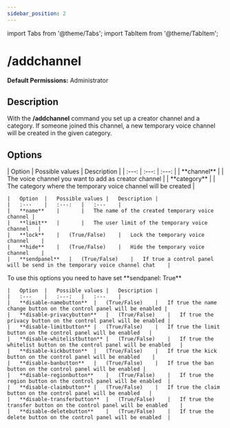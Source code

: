 ```yaml
---
sidebar_position: 2
---
```

import Tabs from '@theme/Tabs';
import TabItem from '@theme/TabItem';

# /addchannel
**Default Permissions:** Administrator

## Description
With the **/addchannel** command you set up a creator channel and a category. If someone joined this channel, a new temporary voice channel will be created in the given category.

## Options
<Tabs>
  <TabItem value="Required">
	|	Option	|	Possible values	|	Description	|
	|	:---:	|	:---:	|	:---:	|
	|	**channel**	|		|	The voice channel you want to add as creator channel	|
	|	**category**	|		|	The category where the temporary voice channel will be created	|
  </TabItem>
  <TabItem value="Optional">
  
	|	Option	|	Possible values	|	Description	|
	|	:---	|	:---:	|	:---	|
	|	**name**	|		|	The name of the created temporary voice channel	|
	|	**limit**	|		|	The user limit of the temporary voice channel	|
	|	**lock**	|	(True/False)	|	Lock the temporary voice channel	|
	|	**hide**	|	(True/False)	|	Hide the temporary voice channel	|
	|	**sendpanel**	|	(True/False)	|	If true a control panel will be send in the temporary voice channel chat	|

  </TabItem>
  <TabItem value="Sendpanel options">
  To use this options you need to have set **sendpanel: True**
  
	|	Option	|	Possible values	|	Description	|
	|	:---	|	:---:	|	:---	|
	|	**disable-namebutton**	|	(True/False)	|	If true the name change button on the control panel will be enabled	|
	|	**disable-privacybutton**	|	(True/False)	|	If true the privacy button on the control panel will be enabled	|
	|	**disable-limitbutton**	|	(True/False)	|	If true the limit button on the control panel will be enabled	|
	|	**disable-whitelistbutton**	|	(True/False)	|	If true the whitelist button on the control panel will be enabled	|
	|	**disable-kickbutton**	|	(True/False)	|	If true the kick button on the control panel will be enabled	|
	|	**disable-banbutton**	|	(True/False)	|	If true the ban button on the control panel will be enabled	|
	|	**disable-regionbutton**	|	(True/False)	|	If true the region button on the control panel will be enabled	|
	|	**disable-claimbutton**	|	(True/False)	|	If true the claim button on the control panel will be enabled	|
	|	**disable-transferbutton**	|	(True/False)	|	If true the transfer button on the control panel will be enabled	|
	|	**disable-deletebutton**	|	(True/False)	|	If true the delete button on the control panel will be enabled	|

  </TabItem>
</Tabs>